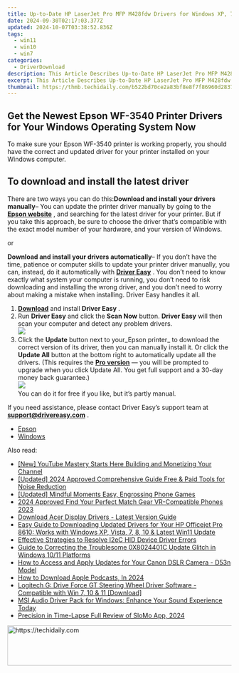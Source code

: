 ```yaml
---
title: Up-to-Date HP LaserJet Pro MFP M428fdw Drivers for Windows XP, 7 & Modern Operating Systems
date: 2024-09-30T02:17:03.377Z
updated: 2024-10-07T03:38:52.836Z
tags:
  - win11
  - win10
  - win7
categories:
  - DriverDownload
description: This Article Describes Up-to-Date HP LaserJet Pro MFP M428fdw Drivers for Windows XP, 7 & Modern Operating Systems
excerpt: This Article Describes Up-to-Date HP LaserJet Pro MFP M428fdw Drivers for Windows XP, 7 & Modern Operating Systems
thumbnail: https://thmb.techidaily.com/b522bd70ce2a83bf8e8f7f86960d2837c426a969d728f3e451fe6b743f8b0eb2.jpg
---
```


## Get the Newest Epson WF-3540 Printer Drivers for Your Windows Operating System Now

To make sure your Epson WF-3540 printer is working properly, you should have the correct and updated driver for your printer installed on your Windows computer.

## To download and install the latest driver

There are two ways you can do this:**Download and install your drivers manually**– You can update the printer driver manually by going to the **[Epson website](https://epson.com/usa)** , and searching for the latest driver for your printer. But if you take this approach, be sure to choose the driver that’s compatible with the exact model number of your hardware, and your version of Windows.

or

**Download and install your drivers automatically**– If you don’t have the time, patience or computer skills to update your printer driver manually, you can, instead, do it automatically with **[Driver Easy](https://tools.techidaily.com/drivereasy/download/)** . You don’t need to know exactly what system your computer is running, you don’t need to risk downloading and installing the wrong driver, and you don’t need to worry about making a mistake when installing. Driver Easy handles it all.

1. [**Download**](https://tools.techidaily.com/drivereasy/download/) and install **Driver Easy** .
2. Run **Driver Easy** and click the **Scan Now** button. **Driver Easy**  will then scan your computer and detect any problem drivers.  
![](https://images.drivereasy.com/wp-content/uploads/2018/10/img_5bd0366bd75a4.jpg)
3. Click the **Update**  button next to your_Epson printer_ to download the correct version of its driver, then you can manually install it. Or click the **Update All**  button at the bottom right to automatically update all the drivers. (This requires the **[Pro version](https://tools.techidaily.com/drivereasy/download/)**  — you will be prompted to upgrade when you click Update All. You get full support and a 30-day money back guarantee.)  
![](https://images.drivereasy.com/wp-content/uploads/2018/12/img_5c1a0e338545b.jpg)  
 You can do it for free if you like, but it’s partly manual.

 If you need assistance, please contact Driver Easy’s support team at **[support@drivereasy.com](https://tools.techidaily.com/drivereasy/download/)**  .

* [Epson](https://tools.techidaily.com/drivereasy/download/)
* [Windows](https://tools.techidaily.com/drivereasy/download/)

<ins class="adsbygoogle"
     style="display:block"
     data-ad-format="autorelaxed"
     data-ad-client="ca-pub-7571918770474297"
     data-ad-slot="1223367746"></ins>

<ins class="adsbygoogle"
     style="display:block"
     data-ad-client="ca-pub-7571918770474297"
     data-ad-slot="8358498916"
     data-ad-format="auto"
     data-full-width-responsive="true"></ins>

<span class="atpl-alsoreadstyle">Also read:</span>
<div><ul>
<li><a href="https://youtube-docs.techidaily.com/outube-mastery-starts-here-building-and-monetizing-your-channel/"><u>[New] YouTube Mastery Starts Here Building and Monetizing Your Channel</u></a></li>
<li><a href="https://digital-screen-recording.techidaily.com/updated-2024-approved-comprehensive-guide-free-and-paid-tools-for-noise-reduction/"><u>[Updated] 2024 Approved Comprehensive Guide Free & Paid Tools for Noise Reduction</u></a></li>
<li><a href="https://screen-capture.techidaily.com/updated-mindful-moments-easy-engrossing-phone-games/"><u>[Updated] Mindful Moments Easy, Engrossing Phone Games</u></a></li>
<li><a href="https://some-knowledge.techidaily.com/2024-approved-find-your-perfect-match-gear-vr-compatible-phones-2023/"><u>2024 Approved Find Your Perfect Match Gear VR-Compatible Phones 2023</u></a></li>
<li><a href="https://driver-download.techidaily.com/download-acer-display-drivers-latest-version-guide/"><u>Download Acer Display Drivers - Latest Version Guide</u></a></li>
<li><a href="https://driver-download.techidaily.com/easy-guide-to-downloading-updated-drivers-for-your-hp-officejet-pro-8610-works-with-windows-xp-vista-7-8-10-and-latest-win11-update/"><u>Easy Guide to Downloading Updated Drivers for Your HP Officejet Pro 8610: Works with Windows XP, Vista, 7, 8, 10 & Latest Win11 Update</u></a></li>
<li><a href="https://hardware-help.techidaily.com/effective-strategies-to-resolve-i2ec-hid-device-driver-errors/"><u>Effective Strategies to Resolve I2eC HID Device Driver Errors</u></a></li>
<li><a href="https://common-error.techidaily.com/guide-to-correcting-the-troublesome-0x8024401c-update-glitch-in-windows-1011-platforms/"><u>Guide to Correcting the Troublesome 0X8024401C Update Glitch in Windows 10/11 Platforms</u></a></li>
<li><a href="https://driver-download.techidaily.com/how-to-access-and-apply-updates-for-your-canon-dslr-camera-d53n-model/"><u>How to Access and Apply Updates for Your Canon DSLR Camera - D53n Model</u></a></li>
<li><a href="https://some-knowledge.techidaily.com/how-to-download-apple-podcasts-in-2024/"><u>How to Download Apple Podcasts, In 2024</u></a></li>
<li><a href="https://driver-download.techidaily.com/logitech-g-drive-force-gt-steering-wheel-driver-software-compatible-with-win-7-10-and-11-download/"><u>Logitech G: Drive Force GT Steering Wheel Driver Software - Compatible with Win 7, 10 & 11 [Download]</u></a></li>
<li><a href="https://driver-download.techidaily.com/1722970358276-msi-audio-driver-pack-for-windows-enhance-your-sound-experience-today/"><u>MSI Audio Driver Pack for Windows: Enhance Your Sound Experience Today</u></a></li>
<li><a href="https://extra-hints.techidaily.com/precision-in-time-lapse-full-review-of-slomo-app-2024/"><u>Precision in Time-Lapse Full Review of SloMo App, 2024</u></a></li>
</ul></div>

<!-- affiliate ads begin -->
<a href="https://imp.i357552.net/c/5597632/947750/11832" target="_top" id="947750">
  <img src="//a.impactradius-go.com/display-ad/11832-947750" border="0" alt="https://techidaily.com" width="728" height="90"/>
</a>
<img height="0" width="0" src="https://imp.i357552.net/i/5597632/947750/11832" style="position:absolute;visibility:hidden;" border="0" />
<!-- affiliate ads end -->

